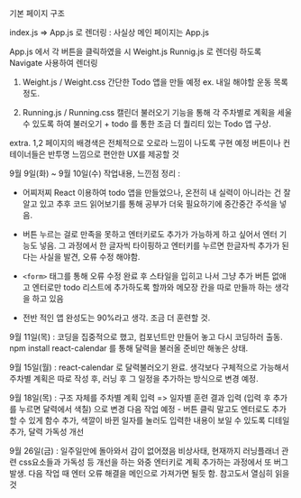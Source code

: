 기본 페이지 구조 

index.js => App.js 로 렌더링 : 사실상 메인 페이지는 App.js 

App.js 에서 각 버튼을 클릭하였을 시 Weight.js Runnig.js 로 렌더링 하도록 Navigate 사용하여 렌더링

1. Weight.js / Weight.css 
간단한 Todo 앱을 만들 예정 ex. 내일 해야할 운동 목록 정도.



2. Running.js / Running.css 
캘린더 불러오기 기능을 통해 각 주차별로 계획을 세울 수 있도록 하여 
불러오기 + todo 를 통한 조금 더 퀄리티 있는 Todo 앱 구상. 

extra. 
1,2 페이지의 배경색은 전체적으로 오로라 느낌이 나도록 구현 예정
버튼이나 컨테이너들은 반투명 느낌으로 편안한 UX를 제공할 것



9월 9일(화) ~ 9월 10일(수) 작업내용, 느낀점 정리 :

+ 어찌저찌 React 이용하여 todo 앱을 만들었으나, 온전히 내 실력이 아니라는 건 잘 알고 있고 추후 코드 읽어보기를 통해 공부가 더욱 필요하기에 중간중간 주석을 넣음.
+ 버튼 누르는 걸로 만족을 못하고 엔터키로도 추가가 가능하게 하고 싶어서 엔터 기능도 넣음. 그 과정에서 한 글자씩 타이핑하고 엔터키를 누르면 한글자씩 추가가 된다는 사실을 발견, 오류 수정 해야함. 
+ `<form>` 태그를 통해 오류 수정 완료 후 스타일을 입히고 나서 그냥 추가 버튼 없애고 엔터로만 todo 리스트에 추가하도록 할까와 메모장 칸을 따로 만들까 하는 생각을 하고 있음

+ 전반 적인 앱 완성도는 90%라고 생각. 조금 더 훈련할 것.

9월 11일(목) : 코딩을 집중적으로 했고, 컴포넌트만 만들어 놓고 다시 코딩하러 출동. npm install react-calendar 를 통해 달력을 불러올 준비만 해놓은 상태.

9월 15일(월) : react-calendar 로 달력불러오기 완료. 생각보다 구체적으로 가능해서 주차별 계획은 따로 작성 후, 러닝 후 그 일정을 추가하는 방식으로 변경 예정. 

9월 18일(목) : 구조 자체를 주차별 계획 입력 => 일자별 훈련 결과 입력 (입력 후 추가를 누르면 달력에서 색칠) 으로 변경
다음 작업 예정 - 버튼 클릭 말고도 엔터로도 추가할 수 있게 함수 추가, 색깔이 바뀐 일자를 눌러도 입력한 내용이 보일 수 있도록 디테일 추가, 
달력 가독성 개선 

9월 26일(금) : 일주일만에 돌아와서 감이 없어졌음 비상사태, 현재까지 러닝플래너 관련 css요소들과 가독성 등 개선을 하는 와중 엔터키로 계획 추가하는 과정에서 또 버그 발생. 다음 작업 때 엔터 오류 해결을 메인으로 가져가면 될듯 함. 참고도서 열심히 읽을 것